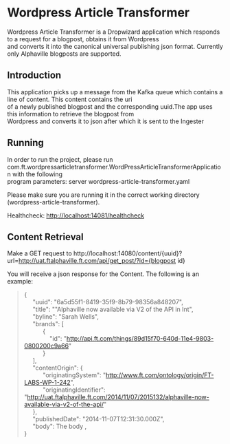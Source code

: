 # Wordpress Article Transformer

Wordpress Article Transformer is a Dropwizard application which responds to a request for a blogpost, obtains it from Wordpress   
and converts it into the canonical universal publishing json format. Currently only Alphaville blogposts are supported.

## Introduction
This application picks up a message from the Kafka queue which contains a line of content. This content contains the uri  
of a newly published blogpost and the corresponding uuid.The app uses this information to retrieve the blogpost from   
Wordpress and converts it to json after which it is sent to the Ingester

## Running
In order to run the project, please run com.ft.wordpressarticletransformer.WordPressArticleTransformerApplication with the following  
program parameters: server wordpress-article-transformer.yaml

Please make sure you are running it in the correct working directory (wordpress-article-transformer).

Healthcheck: [http://localhost:14081/healthcheck](http://localhost:14081/healthcheck)

## Content Retrieval

Make a GET request to http://localhost:14080/content/{uuid}?url=http://uat.ftalphaville.ft.com/api/get_post/?id={blogpost id}

You will receive a json response for the Content. The following is an example:
>{  
&nbsp;&nbsp;&nbsp;&nbsp;    "uuid": "6a5d55f1-8419-35f9-8b79-98356a848207",  
&nbsp;&nbsp;&nbsp;&nbsp;    "title": ""Alphaville now available via V2 of the API in Int",  
&nbsp;&nbsp;&nbsp;&nbsp;    "byline": "Sarah Wells",  
&nbsp;&nbsp;&nbsp;&nbsp;    "brands": [  
&nbsp;&nbsp;&nbsp;&nbsp;&nbsp;&nbsp;&nbsp;&nbsp;&nbsp;&nbsp;        {  
&nbsp;&nbsp;&nbsp;&nbsp;&nbsp;&nbsp;&nbsp;&nbsp;&nbsp;&nbsp;&nbsp;&nbsp;&nbsp;&nbsp;    "id": "http://api.ft.com/things/89d15f70-640d-11e4-9803-0800200c9a66"  
&nbsp;&nbsp;&nbsp;&nbsp;&nbsp;&nbsp;&nbsp;&nbsp;&nbsp;&nbsp;        }  
&nbsp;&nbsp;&nbsp;&nbsp;    ],      
&nbsp;&nbsp;&nbsp;&nbsp;    "contentOrigin": {  
&nbsp;&nbsp;&nbsp;&nbsp;&nbsp;&nbsp;&nbsp;&nbsp;&nbsp;&nbsp;    "originatingSystem": "http://www.ft.com/ontology/origin/FT-LABS-WP-1-242",  
&nbsp;&nbsp;&nbsp;&nbsp;&nbsp;&nbsp;&nbsp;&nbsp;&nbsp;&nbsp;    "originatingIdentifier": "http://uat.ftalphaville.ft.com/2014/11/07/2015132/alphaville-now-available-via-v2-of-the-api/"  
&nbsp;&nbsp;&nbsp;&nbsp;    },  
&nbsp;&nbsp;&nbsp;&nbsp;    "publishedDate": "2014-11-07T12:31:30.000Z",  
&nbsp;&nbsp;&nbsp;&nbsp;    "body": <body> The body </body>,  
}